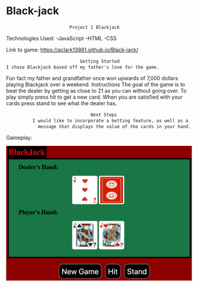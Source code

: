 # Black-jack
                            Project 1 Blackjack

Technologies Used: -JavaScript
                   -HTML
                   -CSS

Link to game: https://aclark13861.github.io/Black-jack/

                                Getting Started
    I chose Blackjack based off my father's love for the game.
Fun fact my father and grandfather once won upwards of 7,000 dollars playing Blackjack over a weekend.
                                  Instructions
        The goal of the game is to beat the dealer by getting as close to 21 as you can without going over.  To play simply press hit to get a new card.  When you are satisfied with your cards press stand to see what the dealer has.

                                    Next Steps
              I would like to incorporate a betting feature, as well as a
                message that displays the value of the cards in your hand.

Gameplay:

![Image Description](gameplay.png)


